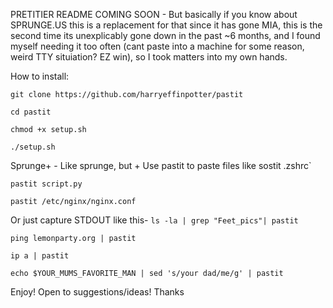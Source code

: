 PRETITIER README COMING SOON - But basically if you know about SPRUNGE.US this is a replacement for that since it has gone MIA, this is the second time its unexplicably gone down in the past ~6 months, and I found myself needing it too often (cant paste into a machine for some reason, weird TTY situiation? EZ win), so I took matters into my own hands.

How to install:

```git clone https://github.com/harryeffinpotter/pastit```

```cd pastit```

```chmod +x setup.sh```

```./setup.sh```


   Sprunge+ - Like sprunge, but +
Use pastit to paste files like sostit .zshrc`

`pastit script.py`

`pastit /etc/nginx/nginx.conf`

  Or just capture STDOUT like this-
`ls -la | grep "Feet_pics"| pastit`

`ping lemonparty.org | pastit`

`ip a | pastit`

`echo $YOUR_MUMS_FAVORITE_MAN | sed 's/your dad/me/g' | pastit`






Enjoy! Open to suggestions/ideas! Thanks
